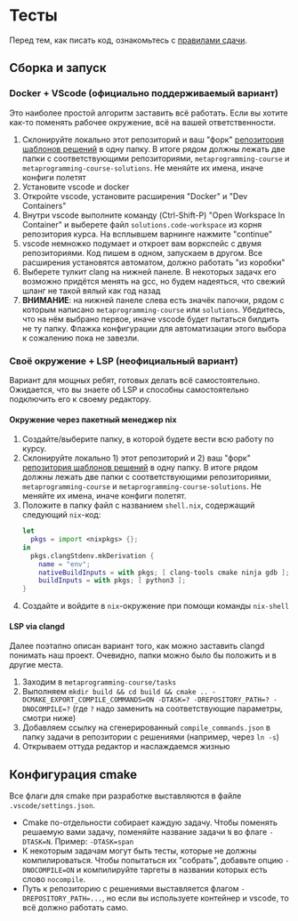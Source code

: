 Тесты
======

Перед тем, как писать код, ознакомьтесь с [правилами сдачи](/tasks/rules.md).

## Сборка и запуск

### Docker + VScode (официально поддерживаемый вариант)
Это наиболее простой алгоритм заставить всё работать. Если вы хотите как-то поменять рабочее окружение, всё на вашей ответственности.

1. Склонируйте локально этот репозиторий и ваш "форк" [репозитория шаблонов решений](https://github.com/Mrkol/metaprogramming-course-solutions-template) в одну папку. В итоге рядом должны лежать две папки с соответствующими репозиториями, `metaprogramming-course` и `metaprogramming-course-solutions`. Не меняйте их имена, иначе конфиги полетят
2. Установите vscode и docker
3. Откройте vscode, установите расширения "Docker" и "Dev Containers"
4. Внутри vscode выполните команду (Ctrl-Shift-P) "Open Workspace In Container" и выберете файл `solutions.code-workspace` из корня репозитория курса. На всплывшем варнинге нажмите "continue"
5. vscode немножко подумает и откроет вам воркспейс с двумя репозиториями. Код пишем в одном, запускаем в другом. Все расширения установятся автоматом, должно работать "из коробки"
6. Выберете тулкит clang на нижней панеле. В некоторых задачх его возможно придётся менять на gcc, но будем надеяться, что свежий шланг не такой вялый как год назад
7. **ВНИМАНИЕ**: на нижней панеле слева есть значёк папочки, рядом с которым написано `metaprogramming-course` или `solutions`. Убедитесь, что на нём выбрано первое, иначе vscode будет пытаться билдить не ту папку. Флажка конфигурации для автоматизации этого выбора к сожалению пока не завезли.

### Своё окружение + LSP (неофициальный вариант)
Вариант для мощных ребят, готовых делать всё самостоятельно. Ожидается, что вы знаете об LSP и способны самостоятельно подключить его к своему редактору.

#### Окружение через пакетный менеджер nix
1. Создайте/выберите папку, в которой будете вести всю работу по курсу.
2. Склонируйте локально 1) этот репозиторий и 2) ваш "форк" [репозитория шаблонов решений](https://github.com/Mrkol/metaprogramming-course-solutions-template) в одну папку. В итоге рядом должны лежать две папки с соответствующими репозиториями, `metaprogramming-course` и `metaprogramming-course-solutions`. Не меняйте их имена, иначе конфиги полетят.
3. Положите в папку файл с названием `shell.nix`, содержащий следующий `nix`-код:
   ```nix
   let
     pkgs = import <nixpkgs> {};
   in
     pkgs.clangStdenv.mkDerivation {
       name = "env";
       nativeBuildInputs = with pkgs; [ clang-tools cmake ninja gdb ];
       buildInputs = with pkgs; [ python3 ];
   }
   ```
4. Создайте и войдите в `nix`-окружение при помощи команды `nix-shell`

#### LSP via clangd
Далее поэтапно описан вариант того, как можно заставить clangd понимать наш проект. Очевидно, папки можно было бы положить и в другие места.

1. Заходим в `metaprogramming-course/tasks`
2. Выполняем `mkdir build && cd build && cmake .. -DCMAKE_EXPORT_COMPILE_COMMANDS=ON -DTASK=? -DREPOSITORY_PATH=? -DNOCOMPILE=?` (где `?` надо заменить на соответствующие параметры, смотри ниже)
3. Добавляем ссылку на сгенерированный `compile_commands.json` в папку задачи в репозитории с решениями (например, через `ln -s`)
4. Открываем оттуда редактор и наслаждаемся жизнью

## Конфигурация cmake
Все флаги для cmake при разработке выставляются в файле `.vscode/settings.json`.

* Cmake по-отдельности собирает каждую задачу. Чтобы поменять решаемую вами задачу, поменяйте название задачи `N` во флаге `-DTASK=N`. Пример: `-DTASK=span`
* К некоторым задачам могут быть тесты, которые не должны компилироваться. Чтобы попытаться их "собрать", добавьте опцию `-DNOCOMPILE=ON` и компилируйте таргеты в названии которых есть слово `nocompile`.
* Путь к репозиторию с решениями выставляется флагом `-DREPOSITORY_PATH=...`, но если вы используете контейнер и vscode, то всё должно работать само.
